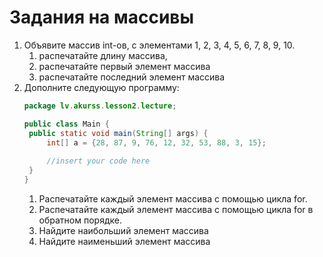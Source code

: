 # Задания на массивы

1. Объявите массив int-ов, с элементами 1, 2, 3, 4, 5, 6, 7, 8, 9, 10.
   1. распечатайте длину массива,
   2. распечатайте первый элемент массива
   3. распечатайте последний элемент массива
2. Дополните следующую программу:
   ```java
   package lv.akurss.lesson2.lecture;
   
   public class Main {
   	public static void main(String[] args) {
   		int[] a = {28, 87, 9, 76, 12, 32, 53, 88, 3, 15};
   		
   		//insert your code here
   	}
   }
   ```
   1. Распечатайте каждый элемент массива с помощью цикла for.
   2. Распечатайте каждый элемент массива с помощью цикла for в обратном порядке.
   3. Найдите наибольший элемент массива
   4. Найдите наименьший элемент массива